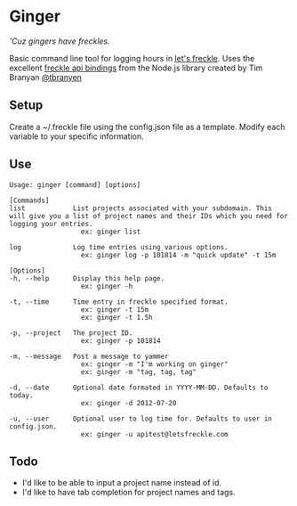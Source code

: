 # Ginger
_'Cuz gingers have freckles._

Basic command line tool for logging hours in [let's freckle](http://letsfreckle.com). Uses the excellent [freckle api bindings](https://github.com/tbranyen/nodefreckle) from the Node.js library created by Tim Branyan [@tbranyen](http://twitter.com/tbranyen)

## Setup
Create a ~/.freckle file using the config.json file as a template. Modify each variable to your specific information.

## Use
```
Usage: ginger [command] [options]

[Commands]
list            List projects associated with your subdomain. This will give you a list of project names and their IDs which you need for logging your entries.
                  ex: ginger list

log             Log time entries using various options.
                  ex: ginger log -p 101814 -m "quick update" -t 15m

[Options]
-h, --help      Display this help page.
                  ex: ginger -h

-t, --time      Time entry in freckle specified format.
                  ex: ginger -t 15m
                  ex: ginger -t 1.5h

-p, --project   The project ID.
                  ex: ginger -p 101814

-m, --message   Post a message to yammer
                  ex: ginger -m "I'm working on ginger"
                  ex: ginger -m "tag, tag, tag"

-d, --date      Optional date formated in YYYY-MM-DD. Defaults to today.
                  ex: ginger -d 2012-07-20

-u, --user      Optional user to log time for. Defaults to user in config.json.
                  ex: ginger -u apitest@letsfreckle.com
```

## Todo
* I'd like to be able to input a project name instead of id.
* I'd like to have tab completion for project names and tags.